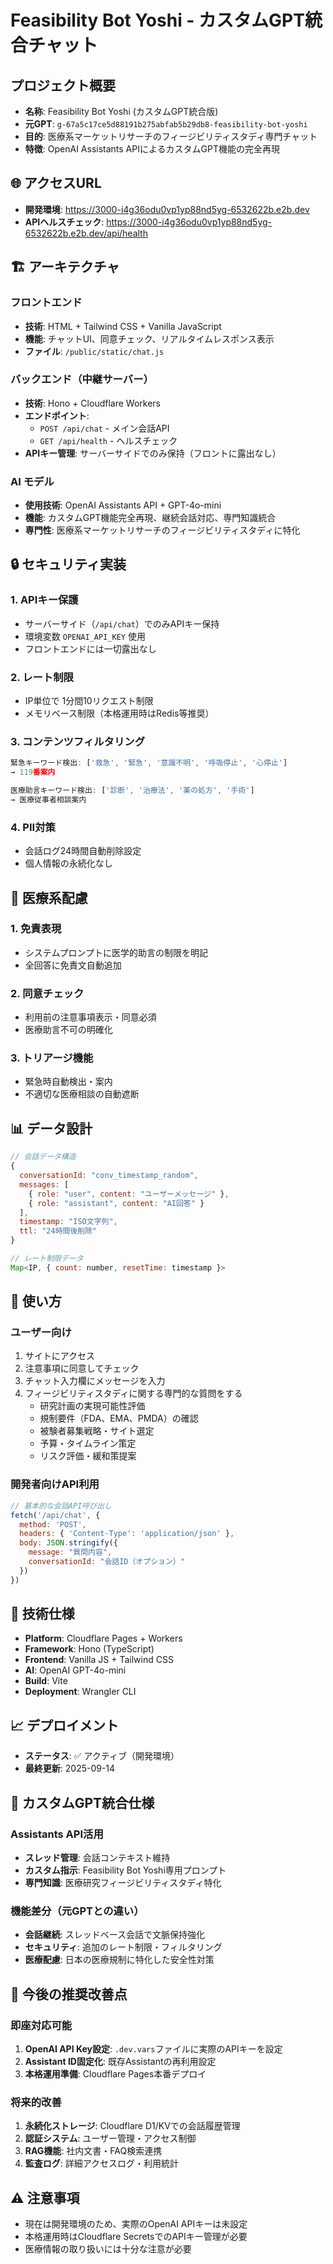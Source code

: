 # Feasibility Bot Yoshi - カスタムGPT統合チャット

## プロジェクト概要
- **名称**: Feasibility Bot Yoshi (カスタムGPT統合版)
- **元GPT**: `g-67a5c17ce5d88191b275abfab5b29db8-feasibility-bot-yoshi`
- **目的**: 医療系マーケットリサーチのフィージビリティスタディ専門チャット
- **特徴**: OpenAI Assistants APIによるカスタムGPT機能の完全再現

## 🌐 アクセスURL
- **開発環境**: https://3000-i4g36odu0vp1yp88nd5yg-6532622b.e2b.dev
- **APIヘルスチェック**: https://3000-i4g36odu0vp1yp88nd5yg-6532622b.e2b.dev/api/health

## 🏗️ アーキテクチャ

### フロントエンド
- **技術**: HTML + Tailwind CSS + Vanilla JavaScript
- **機能**: チャットUI、同意チェック、リアルタイムレスポンス表示
- **ファイル**: `/public/static/chat.js`

### バックエンド（中継サーバー）
- **技術**: Hono + Cloudflare Workers
- **エンドポイント**: 
  - `POST /api/chat` - メイン会話API
  - `GET /api/health` - ヘルスチェック
- **APIキー管理**: サーバーサイドでのみ保持（フロントに露出なし）

### AI モデル
- **使用技術**: OpenAI Assistants API + GPT-4o-mini
- **機能**: カスタムGPT機能完全再現、継続会話対応、専門知識統合
- **専門性**: 医療系マーケットリサーチのフィージビリティスタディに特化

## 🔒 セキュリティ実装

### 1. APIキー保護
- サーバーサイド（`/api/chat`）でのみAPIキー保持
- 環境変数 `OPENAI_API_KEY` 使用
- フロントエンドには一切露出なし

### 2. レート制限
- IP単位で 1分間10リクエスト制限
- メモリベース制限（本格運用時はRedis等推奨）

### 3. コンテンツフィルタリング
```javascript
緊急キーワード検出: ['救急', '緊急', '意識不明', '呼吸停止', '心停止']
→ 119番案内

医療助言キーワード検出: ['診断', '治療法', '薬の処方', '手術']
→ 医療従事者相談案内
```

### 4. PII対策
- 会話ログ24時間自動削除設定
- 個人情報の永続化なし

## 🏥 医療系配慮

### 1. 免責表現
- システムプロンプトに医学的助言の制限を明記
- 全回答に免責文自動追加

### 2. 同意チェック
- 利用前の注意事項表示・同意必須
- 医療助言不可の明確化

### 3. トリアージ機能
- 緊急時自動検出・案内
- 不適切な医療相談の自動遮断

## 📊 データ設計
```javascript
// 会話データ構造
{
  conversationId: "conv_timestamp_random",
  messages: [
    { role: "user", content: "ユーザーメッセージ" },
    { role: "assistant", content: "AI回答" }
  ],
  timestamp: "ISO文字列",
  ttl: "24時間後削除"
}

// レート制限データ
Map<IP, { count: number, resetTime: timestamp }>
```

## 🚀 使い方

### ユーザー向け
1. サイトにアクセス
2. 注意事項に同意してチェック  
3. チャット入力欄にメッセージを入力
4. フィージビリティスタディに関する専門的な質問をする
   - 研究計画の実現可能性評価
   - 規制要件（FDA、EMA、PMDA）の確認  
   - 被験者募集戦略・サイト選定
   - 予算・タイムライン策定
   - リスク評価・緩和策提案

### 開発者向けAPI利用
```javascript
// 基本的な会話API呼び出し
fetch('/api/chat', {
  method: 'POST',
  headers: { 'Content-Type': 'application/json' },
  body: JSON.stringify({
    message: "質問内容",
    conversationId: "会話ID（オプション）"
  })
})
```

## 🔧 技術仕様
- **Platform**: Cloudflare Pages + Workers
- **Framework**: Hono (TypeScript)
- **Frontend**: Vanilla JS + Tailwind CSS
- **AI**: OpenAI GPT-4o-mini
- **Build**: Vite
- **Deployment**: Wrangler CLI

## 📈 デプロイメント
- **ステータス**: ✅ アクティブ（開発環境）
- **最終更新**: 2025-09-14

## 🤖 カスタムGPT統合仕様

### Assistants API活用
- **スレッド管理**: 会話コンテキスト維持
- **カスタム指示**: Feasibility Bot Yoshi専用プロンプト
- **専門知識**: 医療研究フィージビリティスタディ特化

### 機能差分（元GPTとの違い）
- **会話継続**: スレッドベース会話で文脈保持強化
- **セキュリティ**: 追加のレート制限・フィルタリング
- **医療配慮**: 日本の医療規制に特化した安全性対策

## 🔄 今後の推奨改善点

### 即座対応可能
1. **OpenAI API Key設定**: `.dev.vars`ファイルに実際のAPIキーを設定
2. **Assistant ID固定化**: 既存Assistantの再利用設定
3. **本格運用準備**: Cloudflare Pages本番デプロイ

### 将来的改善
1. **永続化ストレージ**: Cloudflare D1/KVでの会話履歴管理
2. **認証システム**: ユーザー管理・アクセス制御
3. **RAG機能**: 社内文書・FAQ検索連携
4. **監査ログ**: 詳細アクセスログ・利用統計

## ⚠️ 注意事項
- 現在は開発環境のため、実際のOpenAI APIキーは未設定
- 本格運用時はCloudflare SecretsでのAPIキー管理が必要
- 医療情報の取り扱いには十分な注意が必要